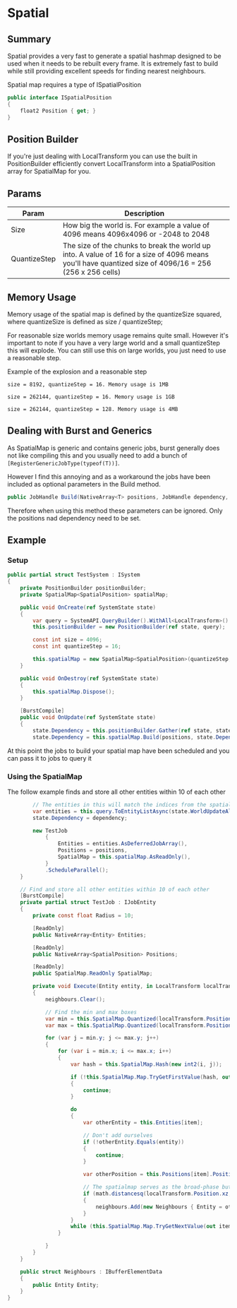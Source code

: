 ﻿# Spatial
## Summary
Spatial provides a very fast to generate a spatial hashmap designed to be used when it needs to be rebuilt every frame.
It is extremely fast to build while still providing excellent speeds for finding nearest neighbours.

Spatial map requires a type of ISpatialPosition 

```csharp
public interface ISpatialPosition
{
    float2 Position { get; }
}
```

## Position Builder
If you're just dealing with LocalTransform you can use the built in PositionBuilder efficiently convert LocalTransform into a SpatialPosition array for SpatialMap for you.

## Params

| Param        | Description                                                                                                                                             |
|--------------|---------------------------------------------------------------------------------------------------------------------------------------------------------|
| Size| How big the world is. For example a value of 4096 means 4096x4096 or -2048 to 2048                                                                      |
| QuantizeStep | The size of the chunks to break the world up into. A value of 16 for a size of 4096 means you'll have quantized size of 4096/16 = 256 (256 x 256 cells) |

## Memory Usage
Memory usage of the spatial map is defined by the quantizeSize squared, where quantizeSize is defined as size / quantizeStep;

For reasonable size worlds memory usage remains quite small.
However it's important to note if you have a very large world and a small quantizeStep this will explode.
You can still use this on large worlds, you just need to use a reasonable step.

Example of the explosion and a reasonable step

`size = 8192, quantizeStep = 16. Memory usage is 1MB`

`size = 262144, quantizeStep = 16. Memory usage is 1GB`

`size = 262144, quantizeStep = 128. Memory usage is 4MB`

## Dealing with Burst and Generics
As SpatialMap is generic and contains generic jobs, burst generally does not like compiling this and you usually need to add a bunch of `[RegisterGenericJobType(typeof(T))]`.

However I find this annoying and as a workaround the jobs have been included as optional parameters in the Build method.
```csharp
public JobHandle Build(NativeArray<T> positions, JobHandle dependency, ResizeNativeKeyedMapJob resizeStub = default, QuantizeJob quantizeStub = default)
```
Therefore when using this method these parameters can be ignored. Only the positions nad dependency need to be set.

## Example
### Setup

```csharp
public partial struct TestSystem : ISystem
{
    private PositionBuilder positionBuilder;
    private SpatialMap<SpatialPosition> spatialMap;

    public void OnCreate(ref SystemState state)
    {
        var query = SystemAPI.QueryBuilder().WithAll<LocalTransform>().Build();
        this.positionBuilder = new PositionBuilder(ref state, query);

        const int size = 4096;
        const int quantizeStep = 16;

        this.spatialMap = new SpatialMap<SpatialPosition>(quantizeStep, size);
    }

    public void OnDestroy(ref SystemState state)
    {
        this.spatialMap.Dispose();
    }

    [BurstCompile]
    public void OnUpdate(ref SystemState state)
    {
        state.Dependency = this.positionBuilder.Gather(ref state, state.Dependency, out NativeArray<SpatialPosition> positions);
        state.Dependency = this.spatialMap.Build(positions, state.Dependency);
```

At this point the jobs to build your spatial map have been scheduled and you can pass it to jobs to query it

### Using the SpatialMap

The follow example finds and store all other entities within 10 of each other

```csharp
        // The entities in this will match the indices from the spatial map
        var entities = this.query.ToEntityListAsync(state.WorldUpdateAllocator, state.Dependency, out var dependency);
        state.Dependency = dependency;

        new TestJob
            {
                Entities = entities.AsDeferredJobArray(),
                Positions = positions,
                SpatialMap = this.spatialMap.AsReadOnly(),
            }
            .ScheduleParallel();
    }

    // Find and store all other entities within 10 of each other
    [BurstCompile]
    private partial struct TestJob : IJobEntity
    {
        private const float Radius = 10;

        [ReadOnly]
        public NativeArray<Entity> Entities;

        [ReadOnly]
        public NativeArray<SpatialPosition> Positions;

        [ReadOnly]
        public SpatialMap.ReadOnly SpatialMap;

        private void Execute(Entity entity, in LocalTransform localTransform, DynamicBuffer<Neighbours> neighbours)
        {
            neighbours.Clear();

            // Find the min and max boxes
            var min = this.SpatialMap.Quantized(localTransform.Position.xz - Radius);
            var max = this.SpatialMap.Quantized(localTransform.Position.xz + Radius);

            for (var j = min.y; j <= max.y; j++)
            {
                for (var i = min.x; i <= max.x; i++)
                {
                    var hash = this.SpatialMap.Hash(new int2(i, j));

                    if (!this.SpatialMap.Map.TryGetFirstValue(hash, out int item, out var it))
                    {
                        continue;
                    }

                    do
                    {
                        var otherEntity = this.Entities[item];

                        // Don't add ourselves
                        if (!otherEntity.Equals(entity))
                        {
                            continue;
                        }

                        var otherPosition = this.Positions[item].Position;

                        // The spatialmap serves as the broad-phase but most of the time we still need to ensure entities are actually within range
                        if (math.distancesq(localTransform.Position.xz, otherPosition.xz) <= Radius * Radius)
                        {
                            neighbours.Add(new Neighbours { Entity = otherEntity });
                        }
                    }
                    while (this.SpatialMap.Map.TryGetNextValue(out item, ref it));
                }

            }
        }
    }

    public struct Neighbours : IBufferElementData
    {
        public Entity Entity;
    }
}
```
